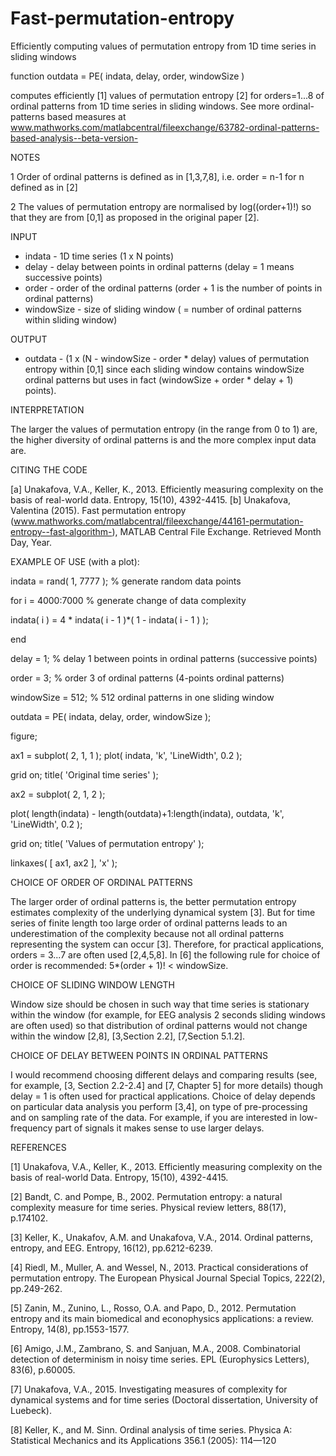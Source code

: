 # Fast-permutation-entropy
Efficiently computing values of permutation entropy from 1D time series in sliding windows


function outdata = PE( indata, delay, order, windowSize ) 

computes efficiently [1] values of permutation entropy [2] for orders=1...8 of ordinal patterns from 1D time series in sliding windows. See more ordinal-patterns based measures at www.mathworks.com/matlabcentral/fileexchange/63782-ordinal-patterns-based-analysis--beta-version-


NOTES 

1 Order of ordinal patterns is defined as in [1,3,7,8], i.e. order = n-1 for n defined as in [2] 

2 The values of permutation entropy are normalised by log((order+1)!) so that they are from [0,1] as proposed in the original paper [2].


INPUT 

- indata - 1D time series (1 x N points) 
- delay - delay between points in ordinal patterns (delay = 1 means successive points) 
- order - order of the ordinal patterns (order + 1 is the number of points in ordinal patterns) 
- windowSize - size of sliding window ( = number of ordinal patterns within sliding window)


OUTPUT 

- outdata - (1 x (N - windowSize - order * delay) values of permutation entropy within [0,1] since each sliding window contains windowSize ordinal patterns but uses in fact (windowSize + order * delay + 1) points).


INTERPRETATION 

The larger the values of permutation entropy (in the range from 0 to 1) are, the higher diversity of ordinal patterns is and the more complex input data are.


CITING THE CODE 

[a] Unakafova, V.A., Keller, K., 2013. Efficiently measuring complexity on the basis of real-world data. Entropy, 15(10), 4392-4415. 
[b] Unakafova, Valentina (2015). Fast permutation entropy (www.mathworks.com/matlabcentral/fileexchange/44161-permutation-entropy--fast-algorithm-), MATLAB Central File Exchange. Retrieved Month Day, Year.


EXAMPLE OF USE (with a plot): 

indata = rand( 1, 7777 ); % generate random data points 

for i = 4000:7000 % generate change of data complexity 

  indata( i ) = 4 * indata( i - 1 )*( 1 - indata( i - 1 ) ); 
  
end 

delay = 1; % delay 1 between points in ordinal patterns (successive points) 

order = 3; % order 3 of ordinal patterns (4-points ordinal patterns) 

windowSize = 512; % 512 ordinal patterns in one sliding window 

outdata = PE( indata, delay, order, windowSize ); 

figure; 

ax1 = subplot( 2, 1, 1 ); plot( indata, 'k', 'LineWidth', 0.2 ); 

grid on; title( 'Original time series' ); 

ax2 = subplot( 2, 1, 2 ); 

plot( length(indata) - length(outdata)+1:length(indata), outdata, 'k', 'LineWidth', 0.2 ); 

grid on; title( 'Values of permutation entropy' ); 

linkaxes( [ ax1, ax2 ], 'x' );


CHOICE OF ORDER OF ORDINAL PATTERNS 

The larger order of ordinal patterns is, the better permutation entropy estimates complexity of the underlying dynamical system [3]. But for time series of finite length too large order of ordinal patterns leads to an underestimation of the complexity because not all ordinal patterns representing the system can occur [3]. Therefore, for practical applications, orders = 3...7 are often used [2,4,5,8]. 
In [6] the following rule for choice of order is recommended: 
5*(order + 1)! < windowSize.


CHOICE OF SLIDING WINDOW LENGTH 

Window size should be chosen in such way that time series is stationary within the window (for example, for EEG analysis 2 seconds sliding windows are often used) so that distribution of ordinal patterns would not change within the window [2,8], [3,Section 2.2], [7,Section 5.1.2].


CHOICE OF DELAY BETWEEN POINTS IN ORDINAL PATTERNS 

I would recommend choosing different delays and comparing results (see, for example, [3, Section 2.2-2.4] and [7, Chapter 5] for more details) though delay = 1 is often used for practical applications. 
Choice of delay depends on particular data analysis you perform [3,4], on type of pre-processing and on sampling rate of the data. For example, if you are interested in low-frequency part of signals it makes sense to use larger delays.


REFERENCES 

[1] Unakafova, V.A., Keller, K., 2013. Efficiently measuring complexity on the basis of real-world Data. Entropy, 15(10), 4392-4415. 

[2] Bandt, C. and Pompe, B., 2002. Permutation entropy: a natural complexity measure for time series. Physical review letters, 88(17), p.174102. 

[3] Keller, K., Unakafov, A.M. and Unakafova, V.A., 2014. Ordinal patterns, entropy, and EEG. Entropy, 16(12), pp.6212-6239. 

[4] Riedl, M., Muller, A. and Wessel, N., 2013. Practical considerations of permutation entropy. The European Physical Journal Special Topics, 222(2), pp.249-262. 

[5] Zanin, M., Zunino, L., Rosso, O.A. and Papo, D., 2012. Permutation entropy and its main biomedical and econophysics applications: a review. Entropy, 14(8), pp.1553-1577. 

[6] Amigo, J.M., Zambrano, S. and Sanjuan, M.A., 2008. Combinatorial detection of determinism in noisy time series. EPL (Europhysics Letters), 83(6), p.60005. 

[7] Unakafova, V.A., 2015. Investigating measures of complexity for dynamical systems and for time series (Doctoral dissertation, University of Luebeck). 

[8] Keller, K., and M. Sinn. Ordinal analysis of time series. Physica A: Statistical Mechanics and its Applications 356.1 (2005): 114—120
